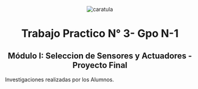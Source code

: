 <div align="center">

![caratula](https://github.com/user-attachments/assets/c421ebb9-bb06-43ec-bab3-834cb70d0cd0)

# Trabajo Practico N° 3- Gpo N-1
## Módulo I: Seleccion de Sensores y Actuadores - Proyecto Final

</div>


Investigaciones realizadas por los Alumnos.
